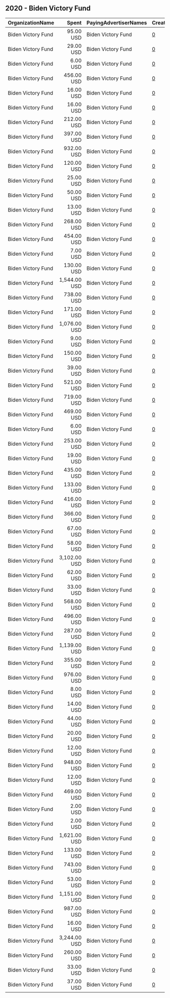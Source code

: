 ## 2020 - Biden Victory Fund 
|OrganizationName|Spent|PayingAdvertiserNames|CreativeUrls|Impressions|Genders|AgeBrackets|CountryCodes|BillingAddresses|CandidateBallotInformation|
|:---|---:|:---|:---|---:|:---|:---|:---|:---|:---|
|Biden Victory Fund|95.00 USD|Biden Victory Fund|[0](https://www.snap.com/political-ads/asset/7cfae03afa8768c2e6264eb24d8a4a3bbaef0ea4ae873180fce2b374aa5b99d7?mediaType=png)|13,290||18+|united states|"430 South Capitol Street SE,Washington,20003,US"|Biden Victory Fund|
|Biden Victory Fund|29.00 USD|Biden Victory Fund|[0](https://www.snap.com/political-ads/asset/e233142946dae64c4526548af790ac2e27ebb9a83f49db0bdd1d74682ee33965?mediaType=png)|13,972||20+|united states|"430 South Capitol Street SE,Washington,20003,US"|Biden Victory Fund|
|Biden Victory Fund|6.00 USD|Biden Victory Fund|[0](https://www.snap.com/political-ads/asset/cc3e1587ecaffd19c59452a584100d831f7e13bb3f6e134cfc2ef09bd44cb594?mediaType=png)|988||20+|united states|"430 South Capitol Street SE,Washington,20003,US"|Biden Victory Fund|
|Biden Victory Fund|456.00 USD|Biden Victory Fund|[0](https://www.snap.com/political-ads/asset/a073a8439b5c3297fb429615430489291d5d70aee7ea0065c39593d9db954a94?mediaType=mp4)|177,690||18+|united states|"430 South Capitol Street SE,Washington,20003,US"|Biden Victory Fund|
|Biden Victory Fund|16.00 USD|Biden Victory Fund|[0](https://www.snap.com/political-ads/asset/c56cefb4168ead65739c59f2da6bb93679557056dc3be4a15469e65e7cff23a4?mediaType=png)|6,429||25+|united states|"430 South Capitol Street SE,Washington,20003,US"|Biden Victory Fund|
|Biden Victory Fund|16.00 USD|Biden Victory Fund|[0](https://www.snap.com/political-ads/asset/a1d943f9c6d31cde16ad759952b1f1cbda77e1bed37c10775d7a23d61c3e5949?mediaType=png)|2,553||18+|united states|"430 South Capitol Street SE,Washington,20003,US"|Biden Victory Fund|
|Biden Victory Fund|212.00 USD|Biden Victory Fund|[0](https://www.snap.com/political-ads/asset/a073a8439b5c3297fb429615430489291d5d70aee7ea0065c39593d9db954a94?mediaType=mp4)|62,614||18+|united states|"430 South Capitol Street SE,Washington,20003,US"|Biden Victory Fund|
|Biden Victory Fund|397.00 USD|Biden Victory Fund|[0](https://www.snap.com/political-ads/asset/a073a8439b5c3297fb429615430489291d5d70aee7ea0065c39593d9db954a94?mediaType=mp4)|103,506||18+|united states|"430 South Capitol Street SE,Washington,20003,US"|Biden Victory Fund|
|Biden Victory Fund|932.00 USD|Biden Victory Fund|[0](https://www.snap.com/political-ads/asset/a073a8439b5c3297fb429615430489291d5d70aee7ea0065c39593d9db954a94?mediaType=mp4)|440,864||18+|united states|"430 South Capitol Street SE,Washington,20003,US"|Biden Victory Fund|
|Biden Victory Fund|120.00 USD|Biden Victory Fund|[0](https://www.snap.com/political-ads/asset/7cfae03afa8768c2e6264eb24d8a4a3bbaef0ea4ae873180fce2b374aa5b99d7?mediaType=png)|98,514||18+|united states|"430 South Capitol Street SE,Washington,20003,US"|Biden Victory Fund|
|Biden Victory Fund|25.00 USD|Biden Victory Fund|[0](https://www.snap.com/political-ads/asset/a1d943f9c6d31cde16ad759952b1f1cbda77e1bed37c10775d7a23d61c3e5949?mediaType=png)|12,699||18+|united states|"430 South Capitol Street SE,Washington,20003,US"|Biden Victory Fund|
|Biden Victory Fund|50.00 USD|Biden Victory Fund|[0](https://www.snap.com/political-ads/asset/a1d943f9c6d31cde16ad759952b1f1cbda77e1bed37c10775d7a23d61c3e5949?mediaType=png)|20,176||23+|united states|"430 South Capitol Street SE,Washington,20003,US"|Biden Victory Fund|
|Biden Victory Fund|13.00 USD|Biden Victory Fund|[0](https://www.snap.com/political-ads/asset/c56cefb4168ead65739c59f2da6bb93679557056dc3be4a15469e65e7cff23a4?mediaType=png)|5,782||20+|united states|"430 South Capitol Street SE,Washington,20003,US"|Biden Victory Fund|
|Biden Victory Fund|268.00 USD|Biden Victory Fund|[0](https://www.snap.com/political-ads/asset/cc3e1587ecaffd19c59452a584100d831f7e13bb3f6e134cfc2ef09bd44cb594?mediaType=png)|102,719||20+|united states|"430 South Capitol Street SE,Washington,20003,US"|Biden Victory Fund|
|Biden Victory Fund|454.00 USD|Biden Victory Fund|[0](https://www.snap.com/political-ads/asset/a073a8439b5c3297fb429615430489291d5d70aee7ea0065c39593d9db954a94?mediaType=mp4)|121,681||18+|united states|"430 South Capitol Street SE,Washington,20003,US"|Biden Victory Fund|
|Biden Victory Fund|7.00 USD|Biden Victory Fund|[0](https://www.snap.com/political-ads/asset/a1d943f9c6d31cde16ad759952b1f1cbda77e1bed37c10775d7a23d61c3e5949?mediaType=png)|4,722||18+|united states|"430 South Capitol Street SE,Washington,20003,US"|Biden Victory Fund|
|Biden Victory Fund|130.00 USD|Biden Victory Fund|[0](https://www.snap.com/political-ads/asset/7cfae03afa8768c2e6264eb24d8a4a3bbaef0ea4ae873180fce2b374aa5b99d7?mediaType=png)|83,038||18+|united states|"430 South Capitol Street SE,Washington,20003,US"|Biden Victory Fund|
|Biden Victory Fund|1,544.00 USD|Biden Victory Fund|[0](https://www.snap.com/political-ads/asset/cc3e1587ecaffd19c59452a584100d831f7e13bb3f6e134cfc2ef09bd44cb594?mediaType=png)|508,510||20+|united states|"430 South Capitol Street SE,Washington,20003,US"|Biden Victory Fund|
|Biden Victory Fund|738.00 USD|Biden Victory Fund|[0](https://www.snap.com/political-ads/asset/a073a8439b5c3297fb429615430489291d5d70aee7ea0065c39593d9db954a94?mediaType=mp4)|187,557||18+|united states|"430 South Capitol Street SE,Washington,20003,US"|Biden Victory Fund|
|Biden Victory Fund|171.00 USD|Biden Victory Fund|[0](https://www.snap.com/political-ads/asset/e233142946dae64c4526548af790ac2e27ebb9a83f49db0bdd1d74682ee33965?mediaType=png)|56,751||25+|united states|"430 South Capitol Street SE,Washington,20003,US"|Biden Victory Fund|
|Biden Victory Fund|1,076.00 USD|Biden Victory Fund|[0](https://www.snap.com/political-ads/asset/a073a8439b5c3297fb429615430489291d5d70aee7ea0065c39593d9db954a94?mediaType=mp4)|257,655||18+|united states|"430 South Capitol Street SE,Washington,20003,US"|Biden Victory Fund|
|Biden Victory Fund|9.00 USD|Biden Victory Fund|[0](https://www.snap.com/political-ads/asset/1ba7fbab3f244ea4db0e52855969fd50ee2ba30c04b261d22fd6dca4cc79ec45?mediaType=png)|5,144||18+|united states|"430 South Capitol Street SE,Washington,20003,US"|Biden Victory Fund|
|Biden Victory Fund|150.00 USD|Biden Victory Fund|[0](https://www.snap.com/political-ads/asset/7cfae03afa8768c2e6264eb24d8a4a3bbaef0ea4ae873180fce2b374aa5b99d7?mediaType=png)|84,276||18+|united states|"430 South Capitol Street SE,Washington,20003,US"|Biden Victory Fund|
|Biden Victory Fund|39.00 USD|Biden Victory Fund|[0](https://www.snap.com/political-ads/asset/c56cefb4168ead65739c59f2da6bb93679557056dc3be4a15469e65e7cff23a4?mediaType=png)|23,088||20+|united states|"430 South Capitol Street SE,Washington,20003,US"|Biden Victory Fund|
|Biden Victory Fund|521.00 USD|Biden Victory Fund|[0](https://www.snap.com/political-ads/asset/a073a8439b5c3297fb429615430489291d5d70aee7ea0065c39593d9db954a94?mediaType=mp4)|171,808||18+|united states|"430 South Capitol Street SE,Washington,20003,US"|Biden Victory Fund|
|Biden Victory Fund|719.00 USD|Biden Victory Fund|[0](https://www.snap.com/political-ads/asset/532331901c9dc4de1202e26ee195b0317f338b69703534d9c8f9997f4b1b8c3a?mediaType=mp4)|308,532||18+|united states|"430 South Capitol Street SE,Washington,20003,US"|Biden Victory Fund|
|Biden Victory Fund|469.00 USD|Biden Victory Fund|[0](https://www.snap.com/political-ads/asset/a073a8439b5c3297fb429615430489291d5d70aee7ea0065c39593d9db954a94?mediaType=mp4)|116,140||23+|united states|"430 South Capitol Street SE,Washington,20003,US"|Biden Victory Fund|
|Biden Victory Fund|6.00 USD|Biden Victory Fund|[0](https://www.snap.com/political-ads/asset/c56cefb4168ead65739c59f2da6bb93679557056dc3be4a15469e65e7cff23a4?mediaType=png)|2,651||20+|united states|"430 South Capitol Street SE,Washington,20003,US"|Biden Victory Fund|
|Biden Victory Fund|253.00 USD|Biden Victory Fund|[0](https://www.snap.com/political-ads/asset/a073a8439b5c3297fb429615430489291d5d70aee7ea0065c39593d9db954a94?mediaType=mp4)|109,714||18+|united states|"430 South Capitol Street SE,Washington,20003,US"|Biden Victory Fund|
|Biden Victory Fund|19.00 USD|Biden Victory Fund|[0](https://www.snap.com/political-ads/asset/cc3e1587ecaffd19c59452a584100d831f7e13bb3f6e134cfc2ef09bd44cb594?mediaType=png)|10,044||20+|united states|"430 South Capitol Street SE,Washington,20003,US"|Biden Victory Fund|
|Biden Victory Fund|435.00 USD|Biden Victory Fund|[0](https://www.snap.com/political-ads/asset/d95e1d5dde98baa3f626d103ccd83d41a7a952434d83823c3875fc55f99d2b14?mediaType=png)|109,847||25+|united states|"430 South Capitol Street SE,Washington,20003,US"|Biden Victory Fund|
|Biden Victory Fund|133.00 USD|Biden Victory Fund|[0](https://www.snap.com/political-ads/asset/532331901c9dc4de1202e26ee195b0317f338b69703534d9c8f9997f4b1b8c3a?mediaType=mp4)|42,557||18+|united states|"430 South Capitol Street SE,Washington,20003,US"|Biden Victory Fund|
|Biden Victory Fund|416.00 USD|Biden Victory Fund|[0](https://www.snap.com/political-ads/asset/532331901c9dc4de1202e26ee195b0317f338b69703534d9c8f9997f4b1b8c3a?mediaType=mp4)|131,960||18+|united states|"430 South Capitol Street SE,Washington,20003,US"|Biden Victory Fund|
|Biden Victory Fund|366.00 USD|Biden Victory Fund|[0](https://www.snap.com/political-ads/asset/532331901c9dc4de1202e26ee195b0317f338b69703534d9c8f9997f4b1b8c3a?mediaType=mp4)|105,264||18+|united states|"430 South Capitol Street SE,Washington,20003,US"|Biden Victory Fund|
|Biden Victory Fund|67.00 USD|Biden Victory Fund|[0](https://www.snap.com/political-ads/asset/7cfae03afa8768c2e6264eb24d8a4a3bbaef0ea4ae873180fce2b374aa5b99d7?mediaType=png)|37,167||23+|united states|"430 South Capitol Street SE,Washington,20003,US"|Biden Victory Fund|
|Biden Victory Fund|58.00 USD|Biden Victory Fund|[0](https://www.snap.com/political-ads/asset/1ba7fbab3f244ea4db0e52855969fd50ee2ba30c04b261d22fd6dca4cc79ec45?mediaType=png)|6,386||18+|united states|"430 South Capitol Street SE,Washington,20003,US"|Biden Victory Fund|
|Biden Victory Fund|3,102.00 USD|Biden Victory Fund|[0](https://www.snap.com/political-ads/asset/d95e1d5dde98baa3f626d103ccd83d41a7a952434d83823c3875fc55f99d2b14?mediaType=png)|947,412||20+|united states|"430 South Capitol Street SE,Washington,20003,US"|Biden Victory Fund|
|Biden Victory Fund|62.00 USD|Biden Victory Fund|[0](https://www.snap.com/political-ads/asset/c56cefb4168ead65739c59f2da6bb93679557056dc3be4a15469e65e7cff23a4?mediaType=png)|28,364||20+|united states|"430 South Capitol Street SE,Washington,20003,US"|Biden Victory Fund|
|Biden Victory Fund|33.00 USD|Biden Victory Fund|[0](https://www.snap.com/political-ads/asset/e233142946dae64c4526548af790ac2e27ebb9a83f49db0bdd1d74682ee33965?mediaType=png)|15,670||20+|united states|"430 South Capitol Street SE,Washington,20003,US"|Biden Victory Fund|
|Biden Victory Fund|568.00 USD|Biden Victory Fund|[0](https://www.snap.com/political-ads/asset/a073a8439b5c3297fb429615430489291d5d70aee7ea0065c39593d9db954a94?mediaType=mp4)|129,292||18+|united states|"430 South Capitol Street SE,Washington,20003,US"|Biden Victory Fund|
|Biden Victory Fund|496.00 USD|Biden Victory Fund|[0](https://www.snap.com/political-ads/asset/a073a8439b5c3297fb429615430489291d5d70aee7ea0065c39593d9db954a94?mediaType=mp4)|231,359||18+|united states|"430 South Capitol Street SE,Washington,20003,US"|Biden Victory Fund|
|Biden Victory Fund|287.00 USD|Biden Victory Fund|[0](https://www.snap.com/political-ads/asset/d95e1d5dde98baa3f626d103ccd83d41a7a952434d83823c3875fc55f99d2b14?mediaType=png)|86,238||20+|united states|"430 South Capitol Street SE,Washington,20003,US"|Biden Victory Fund|
|Biden Victory Fund|1,139.00 USD|Biden Victory Fund|[0](https://www.snap.com/political-ads/asset/532331901c9dc4de1202e26ee195b0317f338b69703534d9c8f9997f4b1b8c3a?mediaType=mp4)|468,908||18+|united states|"430 South Capitol Street SE,Washington,20003,US"|Biden Victory Fund|
|Biden Victory Fund|355.00 USD|Biden Victory Fund|[0](https://www.snap.com/political-ads/asset/532331901c9dc4de1202e26ee195b0317f338b69703534d9c8f9997f4b1b8c3a?mediaType=mp4)|131,984||18+|united states|"430 South Capitol Street SE,Washington,20003,US"|Biden Victory Fund|
|Biden Victory Fund|976.00 USD|Biden Victory Fund|[0](https://www.snap.com/political-ads/asset/532331901c9dc4de1202e26ee195b0317f338b69703534d9c8f9997f4b1b8c3a?mediaType=mp4)|470,783||18+|united states|"430 South Capitol Street SE,Washington,20003,US"|Biden Victory Fund|
|Biden Victory Fund|8.00 USD|Biden Victory Fund|[0](https://www.snap.com/political-ads/asset/1ba7fbab3f244ea4db0e52855969fd50ee2ba30c04b261d22fd6dca4cc79ec45?mediaType=png)|6,395||18+|united states|"430 South Capitol Street SE,Washington,20003,US"|Biden Victory Fund|
|Biden Victory Fund|14.00 USD|Biden Victory Fund|[0](https://www.snap.com/political-ads/asset/7cfae03afa8768c2e6264eb24d8a4a3bbaef0ea4ae873180fce2b374aa5b99d7?mediaType=png)|22,770||18+|united states|"430 South Capitol Street SE,Washington,20003,US"|Biden Victory Fund|
|Biden Victory Fund|44.00 USD|Biden Victory Fund|[0](https://www.snap.com/political-ads/asset/1ba7fbab3f244ea4db0e52855969fd50ee2ba30c04b261d22fd6dca4cc79ec45?mediaType=png)|16,442||23+|united states|"430 South Capitol Street SE,Washington,20003,US"|Biden Victory Fund|
|Biden Victory Fund|20.00 USD|Biden Victory Fund|[0](https://www.snap.com/political-ads/asset/e233142946dae64c4526548af790ac2e27ebb9a83f49db0bdd1d74682ee33965?mediaType=png)|8,326||20+|united states|"430 South Capitol Street SE,Washington,20003,US"|Biden Victory Fund|
|Biden Victory Fund|12.00 USD|Biden Victory Fund|[0](https://www.snap.com/political-ads/asset/d95e1d5dde98baa3f626d103ccd83d41a7a952434d83823c3875fc55f99d2b14?mediaType=png)|6,269||20+|united states|"430 South Capitol Street SE,Washington,20003,US"|Biden Victory Fund|
|Biden Victory Fund|948.00 USD|Biden Victory Fund|[0](https://www.snap.com/political-ads/asset/532331901c9dc4de1202e26ee195b0317f338b69703534d9c8f9997f4b1b8c3a?mediaType=mp4)|219,291||18+|united states|"430 South Capitol Street SE,Washington,20003,US"|Biden Victory Fund|
|Biden Victory Fund|12.00 USD|Biden Victory Fund|[0](https://www.snap.com/political-ads/asset/1ba7fbab3f244ea4db0e52855969fd50ee2ba30c04b261d22fd6dca4cc79ec45?mediaType=png)|6,295||18+|united states|"430 South Capitol Street SE,Washington,20003,US"|Biden Victory Fund|
|Biden Victory Fund|469.00 USD|Biden Victory Fund|[0](https://www.snap.com/political-ads/asset/532331901c9dc4de1202e26ee195b0317f338b69703534d9c8f9997f4b1b8c3a?mediaType=mp4)|108,756||18+|united states|"430 South Capitol Street SE,Washington,20003,US"|Biden Victory Fund|
|Biden Victory Fund|2.00 USD|Biden Victory Fund|[0](https://www.snap.com/political-ads/asset/e233142946dae64c4526548af790ac2e27ebb9a83f49db0bdd1d74682ee33965?mediaType=png)|324||20+|united states|"430 South Capitol Street SE,Washington,20003,US"|Biden Victory Fund|
|Biden Victory Fund|2.00 USD|Biden Victory Fund|[0](https://www.snap.com/political-ads/asset/d95e1d5dde98baa3f626d103ccd83d41a7a952434d83823c3875fc55f99d2b14?mediaType=png)|356||20+|united states|"430 South Capitol Street SE,Washington,20003,US"|Biden Victory Fund|
|Biden Victory Fund|1,621.00 USD|Biden Victory Fund|[0](https://www.snap.com/political-ads/asset/d95e1d5dde98baa3f626d103ccd83d41a7a952434d83823c3875fc55f99d2b14?mediaType=png)|486,114||20+|united states|"430 South Capitol Street SE,Washington,20003,US"|Biden Victory Fund|
|Biden Victory Fund|133.00 USD|Biden Victory Fund|[0](https://www.snap.com/political-ads/asset/1ba7fbab3f244ea4db0e52855969fd50ee2ba30c04b261d22fd6dca4cc79ec45?mediaType=png)|278,100||18+|united states|"430 South Capitol Street SE,Washington,20003,US"|Biden Victory Fund|
|Biden Victory Fund|743.00 USD|Biden Victory Fund|[0](https://www.snap.com/political-ads/asset/cc3e1587ecaffd19c59452a584100d831f7e13bb3f6e134cfc2ef09bd44cb594?mediaType=png)|263,644||20+|united states|"430 South Capitol Street SE,Washington,20003,US"|Biden Victory Fund|
|Biden Victory Fund|53.00 USD|Biden Victory Fund|[0](https://www.snap.com/political-ads/asset/c56cefb4168ead65739c59f2da6bb93679557056dc3be4a15469e65e7cff23a4?mediaType=png)|7,608||20+|united states|"430 South Capitol Street SE,Washington,20003,US"|Biden Victory Fund|
|Biden Victory Fund|1,151.00 USD|Biden Victory Fund|[0](https://www.snap.com/political-ads/asset/532331901c9dc4de1202e26ee195b0317f338b69703534d9c8f9997f4b1b8c3a?mediaType=mp4)|509,720||18+|united states|"430 South Capitol Street SE,Washington,20003,US"|Biden Victory Fund|
|Biden Victory Fund|987.00 USD|Biden Victory Fund|[0](https://www.snap.com/political-ads/asset/532331901c9dc4de1202e26ee195b0317f338b69703534d9c8f9997f4b1b8c3a?mediaType=mp4)|339,569||23+|united states|"430 South Capitol Street SE,Washington,20003,US"|Biden Victory Fund|
|Biden Victory Fund|16.00 USD|Biden Victory Fund|[0](https://www.snap.com/political-ads/asset/a1d943f9c6d31cde16ad759952b1f1cbda77e1bed37c10775d7a23d61c3e5949?mediaType=png)|19,818||18+|united states|"430 South Capitol Street SE,Washington,20003,US"|Biden Victory Fund|
|Biden Victory Fund|3,244.00 USD|Biden Victory Fund|[0](https://www.snap.com/political-ads/asset/cc3e1587ecaffd19c59452a584100d831f7e13bb3f6e134cfc2ef09bd44cb594?mediaType=png)|832,474||25+|united states|"430 South Capitol Street SE,Washington,20003,US"|Biden Victory Fund|
|Biden Victory Fund|260.00 USD|Biden Victory Fund|[0](https://www.snap.com/political-ads/asset/532331901c9dc4de1202e26ee195b0317f338b69703534d9c8f9997f4b1b8c3a?mediaType=mp4)|61,518||18+|united states|"430 South Capitol Street SE,Washington,20003,US"|Biden Victory Fund|
|Biden Victory Fund|33.00 USD|Biden Victory Fund|[0](https://www.snap.com/political-ads/asset/e233142946dae64c4526548af790ac2e27ebb9a83f49db0bdd1d74682ee33965?mediaType=png)|13,807||20+|united states|"430 South Capitol Street SE,Washington,20003,US"|Biden Victory Fund|
|Biden Victory Fund|37.00 USD|Biden Victory Fund|[0](https://www.snap.com/political-ads/asset/a1d943f9c6d31cde16ad759952b1f1cbda77e1bed37c10775d7a23d61c3e5949?mediaType=png)|48,772||18+|united states|"430 South Capitol Street SE,Washington,20003,US"|Biden Victory Fund|
